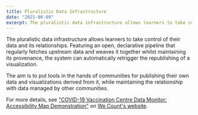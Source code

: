 ```yaml
---
title: Pluralistic Data Infrastructure
date: "2021-06-09"
excerpt: The pluralistic data infrastructure allows learners to take control of their data and its relationships.
---
```


The pluralistic data infrastructure allows learners to take control of their data and its relationships. Featuring an
open, declarative pipeline that regularly fetches upstream data and weaves it together whilst maintaining its
provenance, the system can automatically retrigger the republishing of a visualization.

The aim is to put tools in the hands of communities for publishing their own data and visualizations derived from it,
while maintaining the relationship with data managed by other communities.

For more details, see ["COVID-19 Vaccination Centre Data Monitor: Accessibility Map Demonstration"](https://wecount.inclusivedesign.ca/views/mapdemo/)
on [We Count's website](https://wecount.inclusivedesign.ca).
